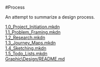 #Process

An attempt to summarize a design process.

[1.0_Project_Initiation.mkdn](1.0_Project_Initiation.mkdn)  
[1.1_Problem_Framing.mkdn](1.1_Problem_Framing.mkdn)  
[1.2_Research.mkdn](1.2_Research.mkdn)  
[1.3_Journey_Maps.mkdn](1.3_Journey_Maps.mkdn)  
[1.4_Sketching.mkdn](1.4_Sketching.mkdn)  
[1.5_Todo_Lists.mkdn](1.5_Todo_Lists.mkdn)  
[Graphic\Design/README.md](Graphic\Design/README.md)